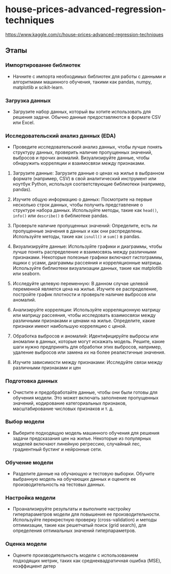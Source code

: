 # house-prices-advanced-regression-techniques

<https://www.kaggle.com/c/house-prices-advanced-regression-techniques>

## Этапы

### Импортирование библиотек

- Начните с импорта необходимых библиотек для работы с данными и алгоритмами машинного обучения, такими как pandas, numpy, matplotlib и scikit-learn.

### Загрузка данных

- Загрузите набор данных, который вы хотите использовать для решения задачи. Обычно данные предоставляются в формате CSV или Excel.

### Исследовательский анализ данных (EDA)

- Проведите исследовательский анализ данных, чтобы лучше понять структуру данных, проверить наличие пропущенных значений, выбросов и прочих аномалий. Визуализируйте данные, чтобы обнаружить корреляции и взаимосвязи между признаками.

1. Загрузите данные: Загрузите данные о ценах на жилье в выбранном формате (например, CSV) в свой аналитический инструмент или ноутбук Python, используя соответствующие библиотеки (например, pandas).

2. Изучите общую информацию о данных: Посмотрите на первые несколько строк данных, чтобы получить представление о структуре набора данных. Используйте методы, такие как `head()`, `info()` или `describe()` в библиотеке pandas.

3. Проверьте наличие пропущенных значений: Определите, есть ли пропущенные значения в данных и как они распределены. Используйте методы, такие как `isnull()` и `sum()` в pandas.

4. Визуализируйте данные: Используйте графики и диаграммы, чтобы лучше понять распределение и взаимосвязь между различными признаками. Некоторые полезные графики включают гистограммы, ящики с усами, диаграммы рассеяния и корреляционные матрицы. Используйте библиотеки визуализации данных, такие как matplotlib или seaborn.

5. Исследуйте целевую переменную: В данном случае целевой переменной является цена на жилье. Изучите ее распределение, постройте график плотности и проверьте наличие выбросов или аномалий.

6. Анализируйте корреляции: Используйте корреляционную матрицу или матрицу рассеяния, чтобы исследовать взаимосвязи между различными признаками и ценами на жилье. Определите, какие признаки имеют наибольшую корреляцию с ценой.

7. Обработка выбросов и аномалий: Идентифицируйте выбросы или аномалии в данных, которые могут искажать модель. Решите, какие шаги нужно предпринять для обработки этих выбросов, например, удаление выбросов или замена их на более реалистичные значения.

8. Изучите зависимости между признаками: Исследуйте связи между различными признаками и цен

### Подготовка данных

- Очистите и предобработайте данные, чтобы они были готовы для обучения модели. Это может включать заполнение пропущенных значений, кодирование категориальных признаков, масштабирование числовых признаков и т. д.

### Выбор модели

- Выберите подходящую модель машинного обучения для решения задачи предсказания цен на жилье. Некоторые из популярных моделей включают линейную регрессию, случайный лес, градиентный бустинг и нейронные сети.

### Обучение модели

- Разделите данные на обучающую и тестовую выборки. Обучите выбранную модель на обучающих данных и оцените ее производительность на тестовых данных.

### Настройка модели

- Проанализируйте результаты и выполните настройку гиперпараметров модели для повышения ее производительности. Используйте перекрестную проверку (cross-validation) и методы оптимизации, такие как решетчатый поиск (grid search), для определения оптимальных значений гиперпараметров.

### Оценка модели

- Оцените производительность модели с использованием подходящих метрик, таких как среднеквадратичная ошибка (MSE), коэффициент детер
